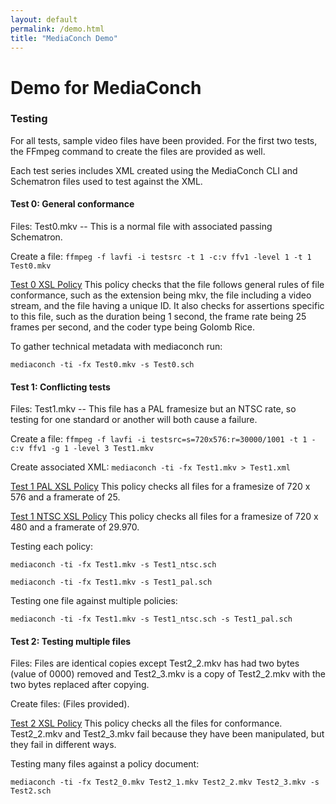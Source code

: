 ```yaml
---
layout: default
permalink: /demo.html
title: "MediaConch Demo"
---
```


# Demo for MediaConch

### Testing

For all tests, sample video files have been provided. For the first two tests, the FFmpeg command to create the files are provided as well.

Each test series includes XML created using the MediaConch CLI and Schematron files used to test against the XML. 

#### Test 0: General conformance

Files: 
Test0.mkv -- This is a normal file with associated passing Schematron.

Create a file:
`ffmpeg -f lavfi -i testsrc -t 1 -c:v ffv1 -level 1 -t 1 Test0.mkv`

[Test 0 XSL Policy](Files/Test0_File_Conformance.xsl)
This policy checks that the file follows general rules of file conformance, such as the extension being mkv, the file including a video stream, and the file having a unique ID. It also checks for assertions specific to this file, such as the duration being 1 second, the frame rate being 25 frames per second, and the coder type being Golomb Rice.

To gather technical metadata with mediaconch run:

`mediaconch -ti -fx Test0.mkv -s Test0.sch`


#### Test 1: Conflicting tests

Files:
Test1.mkv -- This file has a PAL framesize but an NTSC rate, so testing for one standard or another will both cause a failure.

Create a file:
`ffmpeg -f lavfi -i testsrc=s=720x576:r=30000/1001 -t 1 -c:v ffv1 -g 1 -level 3 Test1.mkv`

Create associated XML:
`mediaconch -ti -fx Test1.mkv > Test1.xml`

[Test 1 PAL XSL Policy](Test1_Conflicting_Tests_PAL.xs)
This policy checks all files for a framesize of 720 x 576 and a framerate of 25.

[Test 1 NTSC XSL Policy](Test1_Conflicting_Tests_NTSC.xsl)
This policy checks all files for a framesize of 720 x 480 and a framerate of 29.970.

Testing each policy:

`mediaconch -ti -fx Test1.mkv -s Test1_ntsc.sch`

`mediaconch -ti -fx Test1.mkv -s Test1_pal.sch`

Testing one file against multiple policies:

`mediaconch -ti -fx Test1.mkv -s Test1_ntsc.sch -s Test1_pal.sch`


#### Test 2: Testing multiple files

Files:
Files are identical copies except Test2_2.mkv has had two bytes (value of 0000) removed and Test2_3.mkv is a copy of Test2_2.mkv with the two bytes replaced after copying.

Create files:
(Files provided).

[Test 2 XSL Policy](Test2_Testing_Multiple_Files.xsl)
This policy checks all the files for conformance. Test2_2.mkv and Test2_3.mkv fail because they have been manipulated, but they fail in different ways.

Testing many files against a policy document:

`mediaconch -ti -fx Test2_0.mkv Test2_1.mkv Test2_2.mkv Test2_3.mkv -s Test2.sch`